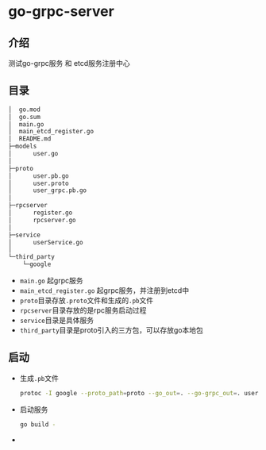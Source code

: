 # go-grpc-server

## 介绍

测试go-grpc服务 和 etcd服务注册中心

## 目录

```bash
│  go.mod
│  go.sum
│  main.go
│  main_etcd_register.go
│  README.md
├─models
│      user.go
│
├─proto
│      user.pb.go
│      user.proto
│      user_grpc.pb.go
│
├─rpcserver
│      register.go
│      rpcserver.go
│
├─service
│      userService.go
│
└─third_party
    └─google
```

- `main.go` 起grpc服务
- `main_etcd_register.go` 起grpc服务，并注册到etcd中
- `proto`目录存放`.proto`文件和生成的`.pb`文件
- `rpcserver`目录存放的是rpc服务启动过程
- `service`目录是具体服务
- `third_party`目录是proto引入的三方包，可以存放go本地包

## 启动

- 生成`.pb`文件
    ```bash
    protoc -I google --proto_path=proto --go_out=. --go-grpc_out=. user.proto
    ```
- 启动服务
  ```bash
  go build -
- ```